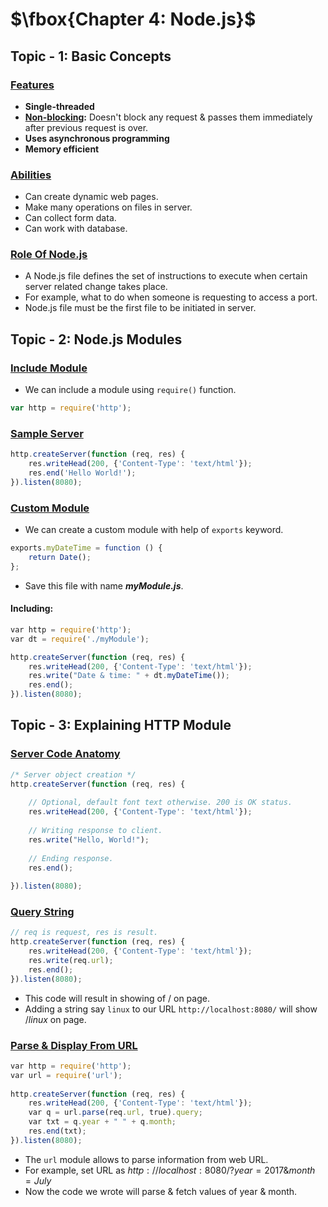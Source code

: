 # $\fbox{Chapter 4: Node.js}$





## **Topic - 1: Basic Concepts**

### <u>Features</u>

- **Single-threaded**
- **<u>Non-blocking</u>:** Doesn't block any request & passes them immediately after previous request is over.
- **Uses asynchronous programming**
- **Memory efficient**


### <u>Abilities</u>

- Can create dynamic web pages.
- Make many operations on files in server.
- Can collect form data.
- Can work with database.


### <u>Role Of Node.js</u>

- A Node.js file defines the set of instructions to execute when certain server related change takes place.
- For example, what to do when someone is requesting to access a port.
- Node.js file must be the first file to be initiated in server.



## **Topic - 2: Node.js Modules**

### <u>Include Module</u>

- We can include a module using `require()` function.

```js
var http = require('http');
```


### <u>Sample Server</u>

```js
http.createServer(function (req, res) {
	res.writeHead(200, {'Content-Type': 'text/html'});  
	res.end('Hello World!');  
}).listen(8080);
```


### <u>Custom Module</u>

- We can create a custom module with help of `exports` keyword.

```js
exports.myDateTime = function () {
	return Date();  
};
```

- Save this file with name ***myModule.js***.

#### Including:

```js
var http = require('http');  
var dt = require('./myModule');  

http.createServer(function (req, res) {  
	res.writeHead(200, {'Content-Type': 'text/html'});  
	res.write("Date & time: " + dt.myDateTime());
	res.end();
}).listen(8080);
```



## **Topic - 3: Explaining HTTP Module**

### <u>Server Code Anatomy</u>

```js
/* Server object creation */
http.createServer(function (req, res) {
	
	// Optional, default font text otherwise. 200 is OK status.
	res.writeHead(200, {'Content-Type': 'text/html'});
	
	// Writing response to client.
	res.write("Hello, World!");
	
	// Ending response.
	res.end();
	
}).listen(8080);
```


### <u>Query String</u>

```js
// req is request, res is result.
http.createServer(function (req, res) {
	res.writeHead(200, {'Content-Type': 'text/html'});
	res.write(req.url);
	res.end();  
}).listen(8080);
```

- This code will result in showing of $/$ on page.
- Adding a string say `linux` to our URL `http://localhost:8080/` will show $/linux$ on page.


### <u>Parse & Display From URL</u>

```js
var http = require('http');  
var url = require('url');  
  
http.createServer(function (req, res) {  
	res.writeHead(200, {'Content-Type': 'text/html'});  
	var q = url.parse(req.url, true).query;
	var txt = q.year + " " + q.month;
	res.end(txt);  
}).listen(8080);
```

- The `url` module allows to parse information from web URL.
- For example, set URL as $http://localhost:8080/?year=2017\&month=July$
- Now the code we wrote will parse & fetch values of year & month.
